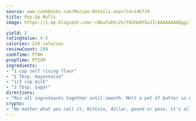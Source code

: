 ```yaml
---
source: www.cookbooks.com/Recipe-Details.aspx?id=146714
title: Pop Up Rolls
image: https://1.bp.blogspot.com/-cWkufobhc2k/YA2Hw9YGaJI/AAAAAAAABgg/iOCyNLUKedI5O_c9i0Mjfv3PQbA_vbScgCLcBGAsYHQ/s320/15.png

yield: 2
ratingValue: 4.5
calories: 226 calories
reviewCount: 299
cookTime: PT0H
prepTime: PT29M
ingredients:
- "1 cup self rising flour"
- "1 Tbsp. mayonnaise"
- "1/2 cup milk"
- "2 Tbsp. sugar"
directions:
- "Mix all ingredients together until smooth. Melt a pat of butter in each muffin tin. Drop mixture into muffin tins and bake at 350u00b0 until golden brown. Yield, 9 rolls."
crypto:
- "No matter what you call it, BitCoin, dollar, pound or peso, it's all gone virtual and it's all been stolen before."
---
```


